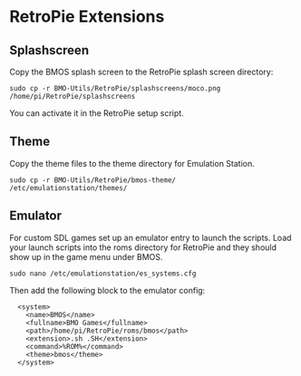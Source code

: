 # RetroPie Extensions

## Splashscreen
Copy the BMOS splash screen to the RetroPie splash screen directory:
```
sudo cp -r BMO-Utils/RetroPie/splashscreens/moco.png /home/pi/RetroPie/splashscreens
```
You can activate it in the RetroPie setup script.

## Theme
Copy the theme files to the theme directory for Emulation Station.
```
sudo cp -r BMO-Utils/RetroPie/bmos-theme/ /etc/emulationstation/themes/
```

## Emulator
For custom SDL games set up an emulator entry to launch the scripts. Load your launch scripts into the roms directory for RetroPie and they should show up in the game menu under BMOS.
```
sudo nano /etc/emulationstation/es_systems.cfg
```
Then add the following block to the emulator config:
```
  <system>
    <name>BMOS</name>
    <fullname>BMO Games</fullname>
    <path>/home/pi/RetroPie/roms/bmos</path>
    <extension>.sh .SH</extension>
    <command>%ROM%</command>
    <theme>bmos</theme>
  </system>
```
